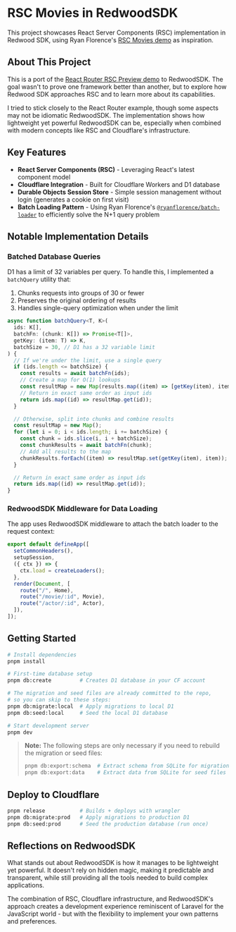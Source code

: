 # RSC Movies in RedwoodSDK

This project showcases React Server Components (RSC) implementation in Redwood SDK, using Ryan Florence's [RSC Movies demo](https://github.com/ryanflorence/rsc-movies) as inspiration.

## About This Project

This is a port of the [React Router RSC Preview demo](https://remix.run/blog/rsc-preview) to RedwoodSDK. The goal wasn't to prove one framework better than another, but to explore how Redwood SDK approaches RSC and to learn more about its capabilities.

I tried to stick closely to the React Router example, though some aspects may not be idiomatic RedwoodSDK. The implementation shows how lightweight yet powerful RedwoodSDK can be, especially when combined with modern concepts like RSC and Cloudflare's infrastructure.

## Key Features

- **React Server Components (RSC)** - Leveraging React's latest component model
- **Cloudflare Integration** - Built for Cloudflare Workers and D1 database
- **Durable Objects Session Store** - Simple session management without login (generates a cookie on first visit)
- **Batch Loading Pattern** - Using Ryan Florence's [`@ryanflorence/batch-loader`](https://github.com/ryanflorence/batch-loader) to efficiently solve the N+1
  query problem

## Notable Implementation Details

### Batched Database Queries

D1 has a limit of 32 variables per query. To handle this, I implemented a `batchQuery` utility that:

1. Chunks requests into groups of 30 or fewer
2. Preserves the original ordering of results
3. Handles single-query optimization when under the limit

```ts
async function batchQuery<T, K>(
  ids: K[],
  batchFn: (chunk: K[]) => Promise<T[]>,
  getKey: (item: T) => K,
  batchSize = 30, // D1 has a 32 variable limit
) {
  // If we're under the limit, use a single query
  if (ids.length <= batchSize) {
    const results = await batchFn(ids);
    // Create a map for O(1) lookups
    const resultMap = new Map(results.map((item) => [getKey(item), item]));
    // Return in exact same order as input ids
    return ids.map((id) => resultMap.get(id));
  }

  // Otherwise, split into chunks and combine results
  const resultMap = new Map();
  for (let i = 0; i < ids.length; i += batchSize) {
    const chunk = ids.slice(i, i + batchSize);
    const chunkResults = await batchFn(chunk);
    // Add all results to the map
    chunkResults.forEach((item) => resultMap.set(getKey(item), item));
  }

  // Return in exact same order as input ids
  return ids.map((id) => resultMap.get(id));
}
```

### RedwoodSDK Middleware for Data Loading

The app uses RedwoodSDK middleware to attach the batch loader to the request context:

```ts
export default defineApp([
  setCommonHeaders(),
  setupSession,
  ({ ctx }) => {
    ctx.load = createLoaders();
  },
  render(Document, [
    route("/", Home),
    route("/movie/:id", Movie),
    route("/actor/:id", Actor),
  ]),
]);
```

## Getting Started

```bash
# Install dependencies
pnpm install

# First-time database setup
pnpm db:create         # Creates D1 database in your CF account

# The migration and seed files are already committed to the repo,
# so you can skip to these steps:
pnpm db:migrate:local  # Apply migrations to local D1
pnpm db:seed:local     # Seed the local D1 database

# Start development server
pnpm dev
```

> **Note:** The following steps are only necessary if you need to rebuild the migration or seed files:
> ```bash
> pnpm db:export:schema  # Extract schema from SQLite for migrations
> pnpm db:export:data    # Extract data from SQLite for seed files
> ```

## Deploy to Cloudflare

```bash
pnpm release           # Builds + deploys with wrangler
pnpm db:migrate:prod   # Apply migrations to production D1
pnpm db:seed:prod      # Seed the production database (run once)
```

## Reflections on RedwoodSDK

What stands out about RedwoodSDK is how it manages to be lightweight yet powerful. It doesn't rely on hidden magic, making it predictable and transparent, while still providing all the tools needed to build complex applications.

The combination of RSC, Cloudflare infrastructure, and RedwoodSDK's approach creates a development experience reminiscent of Laravel for the JavaScript world - but with the flexibility to implement your own patterns and preferences.
